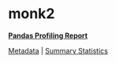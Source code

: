 # monk2

[**Pandas Profiling Report**](../docs_sources/profile/monk2.html)

[Metadata](metadata.yaml) | [Summary Statistics](summary_stats.csv)

